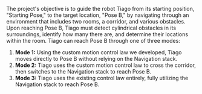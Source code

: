 The project's objective is to guide the robot Tiago from its starting position, "Starting Pose," to the target location, "Pose B," by navigating through an environment that includes two rooms, a corridor, and various obstacles. Upon reaching Pose B, Tiago must detect cylindrical obstacles in its surroundings, identify how many there are, and determine their locations within the room. Tiago can reach Pose B through one of three modes:

1. **Mode 1:** Using the custom motion control law we developed, Tiago moves directly to Pose B without relying on the Navigation stack.
2. **Mode 2:** Tiago uses the custom motion control law to cross the corridor, then switches to the Navigation stack to reach Pose B.
3. **Mode 3:** Tiago uses the existing control law entirely, fully utilizing the Navigation stack to reach Pose B.
